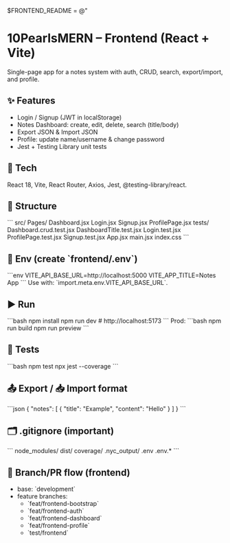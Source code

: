 $FRONTEND_README = @"
# 10PearlsMERN – Frontend (React + Vite)

Single-page app for a notes system with auth, CRUD, search, export/import, and profile.

## ✨ Features
- Login / Signup (JWT in localStorage)
- Notes Dashboard: create, edit, delete, search (title/body)
- Export JSON & Import JSON
- Profile: update name/username & change password
- Jest + Testing Library unit tests

## 🧱 Tech
React 18, Vite, React Router, Axios, Jest, @testing-library/react.

## 📂 Structure
\`\`\`
src/
  Pages/
    Dashboard.jsx
    Login.jsx
    Signup.jsx
    ProfilePage.jsx
  tests/
    Dashboard.crud.test.jsx
    DashboardTitle.test.jsx
    Login.test.jsx
    ProfilePage.test.jsx
    Signup.test.jsx
  App.jsx
  main.jsx
  index.css
\`\`\`

## 🔧 Env (create \`frontend/.env\`)
\`\`\`env
VITE_API_BASE_URL=http://localhost:5000
VITE_APP_TITLE=Notes App
\`\`\`
Use with: \`import.meta.env.VITE_API_BASE_URL\`.

## ▶️ Run
\`\`\`bash
npm install
npm run dev       # http://localhost:5173
\`\`\`
Prod:
\`\`\`bash
npm run build
npm run preview
\`\`\`

## 🧪 Tests
\`\`\`bash
npm test
npx jest --coverage
\`\`\`

## 📤 Export / 📥 Import format
\`\`\`json
{ "notes": [ { "title": "Example", "content": "Hello" } ] }
\`\`\`

## 🗂 .gitignore (important)
\`\`\`
node_modules/
dist/
coverage/
.nyc_output/
.env
.env.*
\`\`\`

## 🧭 Branch/PR flow (frontend)
- base: \`development\`
- feature branches:
  - \`feat/frontend-bootstrap\`
  - \`feat/frontend-auth\`
  - \`feat/frontend-dashboard\`
  - \`feat/frontend-profile\`
  - \`test/frontend\`